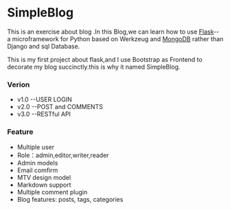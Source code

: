 # SimpleBlog

This is an exercise about blog .In this Blog,we can learn how to use [Flask](http://flask.pocoo.org/)--
a microframework for Python based on Werkzeug and [MongoDB](https://www.mongodb.com/cn) rather than Django and sql Database.  

This is my first project about flask,and I use Bootstrap as Frontend to decorate my blog succinctly.this is why it named SimpleBlog.

### Verion
- v1.0 --USER LOGIN
- v2.0 --POST and COMMENTS 
- v3.0 --RESTful API

### Feature
- Multiple user
- Role：admin,editor,writer,reader
- Admin models
- Email comfirm
- MTV design model
- Markdown support
- Multiple comment plugin
- Blog features: posts, tags, categories


